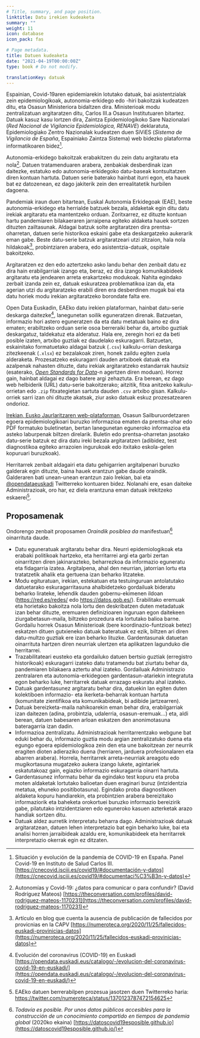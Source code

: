 ```yaml
---
# Title, summary, and page position.
linktitle: Datu irekien kudeaketa
summary: ""
weight: 11
icon: database
icon_pack: fas

# Page metadata.
title: Datuen kudeaketa
date: "2021-04-19T00:00:00Z"
type: book # Do not modify.

translationKey: datuak
---
```


 Espainian, Covid-19aren epidemiarekin lotutako datuak, bai asistentzialak zein epidemiologikoak, autonomia-erkidego edo -hiri bakoitzak kudeatzen ditu, eta Osasun Ministeriora bidaltzen dira. Ministerioak modu zentralizatuan argitaratzen ditu, Carlos III.a Osasun Institutuaren bitartez. Datuak kasuz kasu lortzen dira, Zaintza Epidemiologikoko Sare Nazionalari (_Red Nacional de Vigilancia Epidemiológica, RENAVE_) deklaratuta, Epidemiologiako Zentro Nazionalak kudeatzen duen SiViES (_Sistema de Vigilancia de España_, Espainiako Zaintza Sistema) web bidezko plataforma informatikoaren bidez[^1].

Autonomia-erkidego bakoitzak erabakitzen du zein datu argitaratu eta nola[^2]. Datuen tratamenduaren arabera, zenbakiak desberdinak izan daitezke, estatuko edo autonomia-erkidegoko datu-baseak kontsultatzen diren kontuan hartuta. Datuen serie baterako hainbat iturri egon, eta hauek bat ez datozenean, ez dago jakiterik zein den errealitatetik hurbilen dagoena.

Pandemiak iraun duen bitartean, Euskal Autonomia Erkidegoak (EAE), beste autonomia-erkidego eta herrialde batzuek bezala, aldaketak egin ditu datu irekiak argitaratu eta mantentzeko orduan. Zoritxarrez, ez dituzte kontuan hartu pandemiaren bilakaeraren jarraipena egiteko aldaketa hauek sortzen dituzten zailtasunak. Aldagai batzuk solte argitaratzen dira prentsa-oharretan, datuen serie historikoa eskaini gabe eta deskargatzeko aukerarik eman gabe. Beste datu-serie batzuk argitaratzeari utzi zitzaion, hala nola hildakoak[^3], probintziaren arabera, edo asistentzia-datuak, ospitale bakoitzeko.

Argitaratzen ez den edo aztertzeko asko landu behar den zenbait datu ez dira hain erabilgarriak izango eta, beraz, ez dira izango komunikabideek argitaratu eta jendearen arreta erakartzeko modukoak. Nahita egindako zerbait izanda zein ez, datuak eskuratzea problematikoa izan da, eta agerian utzi du argitaratzeko erabili diren era desberdinen mugak bai eta datu horiek modu irekian argitaratzeko borondate falta ere.

Open Data Euskadin, EAEko datu irekien plataforman, hainbat datu-serie deskarga daitezke[^4], lanegunetan soilik eguneratzen direnak. Batzuetan, informazio hori astero eguneratzen da eta datu metatuak baino ez dira ematen; erabiltzeko orduan serie osoa berreraiki behar da, artxibo guztiak deskargatuz, taldekatuz eta alderatuz. Hala ere, zeregin hori ez da beti posible izaten, artxibo guztiak ez daudelako eskuragarri. Batzuetan, eskainitako formatuetako aldagai batzuk (`.csv`) kalkulu-orrian deskarga zitezkeenak (`.xlsx`) ez bezalakoak ziren, honek zaildu egiten zuela alderaketa. Prozesatzeko eskuragarri dauden artxiboek datuak eta azalpenak nahasten dituzte, datu irekiak argitaratzeko estandarrak hautsiz (esaterako, [_Open Standards for Data_](https://standards.theodi.org/)-n agertzen diren moduan). Horrez gain, hainbat aldagai ez dago batere argi zehaztuta. Era berean, ez dago web helbiderik (URL) datu-serie bakoitzerako; aitzitik, fitxa anitzeko kalkulu-orrietan edo `.zip` fitxategietan sartuta dauden `.csv` artxibo gisan. Kalkulu-orriek sarri izan ohi dituzte akatsak, ziur asko datuak eskuz prozesatzearen ondorioz.

[Irekian, Eusko Jaurlaritzaren web-plataforman](https://www.irekia.euskadi.eus/), Osasun Sailburuordetzaren egoera epidemiologikoari buruzko informazioa ematen da prentsa-ohar edo PDF formatuko buletinetan, bertan lanegunetan eguneroko informazioa eta asteko laburpenak biltzen direlarik. Buletin edo prentsa-oharretan jasotako datu-serie batzuk ez dira datu ireki bezala argitaratzen (adibidez, test diagnostikoa egiteko arrazoien ingurukoak edo itxitako eskola-gelen kopuruari buruzkoak).

Herritarrek zenbait aldagairi eta datu gehigarrien argitalpenari buruzko galderak egin dituzte, baina hauek erantzun gabe daude oraindik. Galderaren bati unean-unean erantzun zaio Irekian, bai eta [@opendataeuskadi](https://twitter.com/opendataeuskadi) Twitterreko kontuaren bidez. Nolanahi ere, esan daiteke Administrazioak, oro har, ez diela erantzuna eman datuak irekitzeko eskaerei[^5].

## Proposamenak

Ondorengo zenbait proposamen _Oraindik posiblea da_ manifestuan[^6] oinarrituta daude.

- Datu eguneratuak argitaratu behar dira. Neurri epidemiologikoak eta erabaki politikoak hartzeko, eta herritarrei argi eta garbi zertan oinarritzen diren jakinarazteko, beharrezkoa da informazio eguneratu eta fidagarria izatea. Argitalpena, ahal den neurrian, jatorrian lortu eta tratatzetik ahalik eta gertuena izan beharko litzateke.
- Modu egituratuan, irekian, estekatuan eta testuinguruan antolatutako datuetarako eskuragarritasuna ahalbidetzeko gordailuak bideratu beharko lirateke, lehendik dauden gobernu-ekimenen ildoan (https://red.es/redes/ edo https://datos.gob.es/). Erabilitako eremuak eta horietako bakoitza nola lortu den deskribatzen duten metadatuak izan behar dituzte, eremuaren definizioaren inguruan egon daitekeen ziurgabetasun-maila, biltzeko prozedura eta lortutako balioa barne. Gordailu horrek Osasun Ministerioak (bere koordinazio-funtzioak betez) eskatzen dituen gutxieneko datuak bateratuak ez ezik, biltzen ari diren datu-multzo guztiak ere izan beharko lituzke. Gardentasunak datuetan oinarrituta hartzen diren neurriak ulertzen eta aplikatzen lagunduko die herritarrei.
- Trazabilitateari eusteko eta gordailuko datuen bertsio guztiak (erregistro historikoak) eskuragarri izateko datu tratamendu bat ziurtatu behar da, pandemiaren bilakaera aztertu ahal izateko. Gordailuak Administrazio zentralaren eta autonomia-erkidegoen gardentasun-atariekin integratuta egon beharko luke, herritarrek datuak errazago eskuratu ahal izateko.
- Datuak gardentasunez argitaratu behar dira, datuekin lan egiten duten kolektiboen informazio- eta ikerketa-beharrak kontuan hartuta (komunitate zientifikoa eta komunikabideak, bi adibide jartzearren).
- Datuak bereizketa-maila nahikoarekin eman behar dira, erabilgarriak izan daitezen (adina, probintzia, udalerria, osasun-eremuak...) eta, aldi berean, datuen babesaren arloan eskatzen den anonimotasuna bateragarria izan dadin.
- Informazioa zentralizatu. Administrazioak herritarrentzako webgune bat eduki behar du, informazio guztia modu argian zentralizatuko duena eta egungo egoera epidemiologikoa zein den eta une bakoitzean zer neurrik eragiten dioten adieraziko duena (herriaren, jarduera profesionalaren eta abarren arabera). Horrela, herritarrek arreta-neurriak areagotu edo mugikortasuna mugatzeko aukera izango lukete, agintariek eskatutakoaz gain, egiazko informazio eskuragarria oinarri hartuta.
- Gardentasunez informatu behar da egindako test kopuru eta proba moten aldaketak lortutako balioetan duen eraginari buruz (intzidentzia metatua, ehuneko positibotasuna). Egindako proba diagnostikoen aldaketa kopuru handiarekin, eta probintzien arabera bereizitako informaziorik eta baheketa orokortuei buruzko informazio bereizirik gabe, pilatutako intzidentziaren edo eguneroko kasuen azterketak arazo handiak sortzen ditu.
- Datuak aldez aurretik interpretatu beharra dago. Administrazioak datuak argitaratzean, datuen lehen interpretazio bat egin beharko luke, bai eta analisi horren jarraibideak azaldu ere, komunikabideek eta herritarrek interpretazio okerrak egin ez ditzaten.


 [^1]: Situación y evolución de la pandemia de COVID-19 en España. Panel Covid-19 en Instituto de Salud Carlos III. [https://cnecovid.isciii.es/covid19/#documentación-y-datos](https://cnecovid.isciii.es/covid19/#documentaci%C3%B3n-y-datos)

 [^2]: Autonomías y Covid-19: ¿datos para comunicar o para confundir? (David Rodríguez Mateos) [https://theconversation.com/profiles/david-rodriguez-mateos-1170231](https://theconversation.com/profiles/david-rodriguez-mateos-1170231)
 
 [^3]: Artículo en blog que cuenta la ausencia de publicación de fallecidos por provicnias en la CAPV [https://numeroteca.org/2020/11/25/fallecidos-euskadi-provinicias-datos](https://numeroteca.org/2020/11/25/fallecidos-euskadi-provinicias-datos)
 
 [^4]: Evolución del coronavirus (COVID-19) en Euskadi [https://opendata.euskadi.eus/catalogo/-/evolucion-del-coronavirus-covid-19-en-euskadi/](https://opendata.euskadi.eus/catalogo/-/evolucion-del-coronavirus-covid-19-en-euskadi/)

[^5]: EAEko datuen berrerabilpen prozesua jasotzen duen Twitterreko haria: https://twitter.com/numeroteca/status/1370123787472154625

[^6]: _Todavía es posible. Por unos datos públicos accesibles para la construcción de un conocimiento compartido en tiempos de pandemia global_ (2020ko ekaina) [https://datoscovid19esposible.github.io](https://datoscovid19esposible.github.io/)